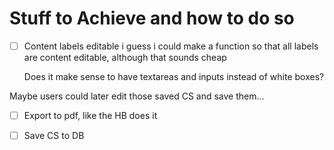 # Stuff to Achieve and how to do so

- [ ] Content labels editable
    i guess i could make a function so that all labels are content editable, although that sounds cheap

    Does it make sense to have textareas and inputs instead of white boxes?

Maybe users could later edit those saved CS and save them...

- [ ] Export to pdf, like the HB does it
- [ ] Save CS to DB

